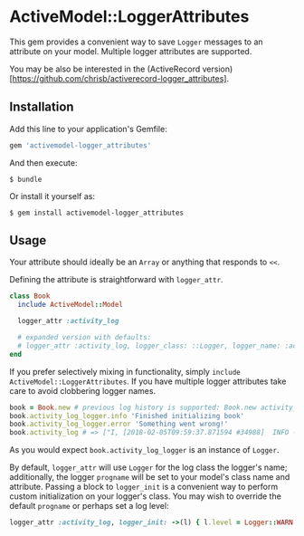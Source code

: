 # ActiveModel::LoggerAttributes

This gem provides a convenient way to save `Logger` messages to an attribute on your model. Multiple logger attributes are supported.

You may be also be interested in the (ActiveRecord version)[https://github.com/chrisb/activerecord-logger_attributes].

## Installation

Add this line to your application's Gemfile:

```ruby
gem 'activemodel-logger_attributes'
```

And then execute:

    $ bundle

Or install it yourself as:

    $ gem install activemodel-logger_attributes

## Usage

Your attribute should ideally be an `Array` or anything that responds to `<<`.

Defining the attribute is straightforward with `logger_attr`.

```ruby
class Book
  include ActiveModel::Model

  logger_attr :activity_log

  # expanded version with defaults:
  # logger_attr :activity_log, logger_class: ::Logger, logger_name: :activity_log_logger, logger_init: -> {}
end
```

If you prefer selectively mixing in functionality, simply `include ActiveModel::LoggerAttributes`. If you have multiple logger attributes take care to avoid clobbering logger names.

```ruby
book = Book.new # previous log history is supported: Book.new activity_log: [..]
book.activity_log_logger.info 'Finished initializing book'
book.activity_log_logger.error 'Something went wrong!'
book.activity_log # => ["I, [2018-02-05T09:59:37.871594 #34988]  INFO -- : Finished initializing book", "E, [2018-02-05T09:59:37.871960 #34988] ERROR -- : Something went wrong!"]
```

As you would expect `book.activity_log_logger` is an instance of `Logger`.

By default, `logger_attr` will use `Logger` for the log class the logger's name; additionally, the logger `progname` will be set to your model's class name and attribute. Passing a block to `logger_init` is a convenient way to perform custom initialization on your logger's class. You may wish to override the default `progname` or perhaps set a log level:

```ruby
logger_attr :activity_log, logger_init: ->(l) { l.level = Logger::WARN }
```
